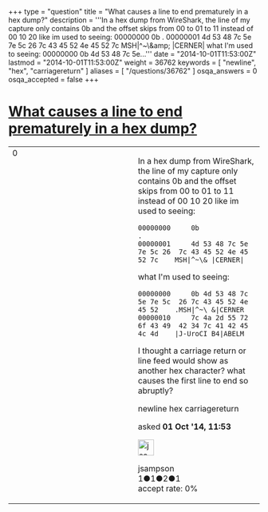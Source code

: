 +++
type = "question"
title = "What causes a line to end prematurely in a hex dump?"
description = '''In a hex dump from WireShark, the line of my capture only contains 0b and the offset skips from 00 to 01 to 11 instead of 00 10 20 like im used to seeing: 00000000 0b . 00000001 4d 53 48 7c 5e 7e 5c 26 7c 43 45 52 4e 45 52 7c MSH|^~&#92;&amp;amp; |CERNER|  what I&#x27;m used to seeing: 00000000 0b 4d 53 48 7c 5e...'''
date = "2014-10-01T11:53:00Z"
lastmod = "2014-10-01T11:53:00Z"
weight = 36762
keywords = [ "newline", "hex", "carriagereturn" ]
aliases = [ "/questions/36762" ]
osqa_answers = 0
osqa_accepted = false
+++

<div class="headNormal">

# [What causes a line to end prematurely in a hex dump?](/questions/36762/what-causes-a-line-to-end-prematurely-in-a-hex-dump)

</div>

<div id="main-body">

<div id="askform">

<table id="question-table" style="width:100%;"><colgroup><col style="width: 50%" /><col style="width: 50%" /></colgroup><tbody><tr class="odd"><td style="width: 30px; vertical-align: top"><div class="vote-buttons"><span id="post-36762-upvote" class="ajax-command post-vote up" rel="nofollow" title="I like this post (click again to cancel)"> </span><div id="post-36762-score" class="post-score" title="current number of votes">0</div><span id="post-36762-downvote" class="ajax-command post-vote down" rel="nofollow" title="I dont like this post (click again to cancel)"> </span> <span id="favorite-mark" class="ajax-command favorite-mark" rel="nofollow" title="mark/unmark this question as favorite (click again to cancel)"> </span><div id="favorite-count" class="favorite-count"></div></div></td><td><div id="item-right"><div class="question-body"><p>In a hex dump from WireShark, the line of my capture only contains 0b and the offset skips from 00 to 01 to 11 instead of 00 10 20 like im used to seeing:</p><pre><code>00000000     0b                                                  .
00000001     4d 53 48 7c 5e 7e 5c 26  7c 43 45 52 4e 45 52 7c    MSH|^~\&amp; |CERNER|</code></pre><p>what I'm used to seeing:</p><pre><code>00000000     0b 4d 53 48 7c 5e 7e 5c  26 7c 43 45 52 4e 45 52    .MSH|^~\ &amp;|CERNER
00000010     7c 4a 2d 55 72 6f 43 49  42 34 7c 41 42 45 4c 4d    |J-UroCI B4|ABELM</code></pre><p>I thought a carriage return or line feed would show as another hex character? what causes the first line to end so abruptly?</p></div><div id="question-tags" class="tags-container tags"><span class="post-tag tag-link-newline" rel="tag" title="see questions tagged &#39;newline&#39;">newline</span> <span class="post-tag tag-link-hex" rel="tag" title="see questions tagged &#39;hex&#39;">hex</span> <span class="post-tag tag-link-carriagereturn" rel="tag" title="see questions tagged &#39;carriagereturn&#39;">carriagereturn</span></div><div id="question-controls" class="post-controls"></div><div class="post-update-info-container"><div class="post-update-info post-update-info-user"><p>asked <strong>01 Oct '14, 11:53</strong></p><img src="https://secure.gravatar.com/avatar/637f21f811d4f6b4b2f35f62311e505b?s=32&amp;d=identicon&amp;r=g" class="gravatar" width="32" height="32" alt="jsampson&#39;s gravatar image" /><p><span>jsampson</span><br />
<span class="score" title="1 reputation points">1</span><span title="1 badges"><span class="badge1">●</span><span class="badgecount">1</span></span><span title="2 badges"><span class="silver">●</span><span class="badgecount">2</span></span><span title="1 badges"><span class="bronze">●</span><span class="badgecount">1</span></span><br />
<span class="accept_rate" title="Rate of the user&#39;s accepted answers">accept rate:</span> <span title="jsampson has no accepted answers">0%</span></p></div></div><div id="comments-container-36762" class="comments-container"></div><div id="comment-tools-36762" class="comment-tools"></div><div class="clear"></div><div id="comment-36762-form-container" class="comment-form-container"></div><div class="clear"></div></div></td></tr></tbody></table>

</div>

</div>

